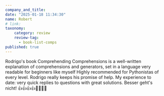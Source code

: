 ```yaml
---
company_and_title: 
date: "2025-01-18 11:34:30"
name: Robert
# link:
taxonomy:
    category: review
    review-tag:
      - book-list-comps
published: true
---
```


Rodrigo's book Comprehending Comprehensions is a well-written explanation of comprehensions and generators, set in a language very readable for beginners like myself Highly recommended for Pythonistas of every level. Rodrigo really keeps his promise of help. My experience to date: very quick replies to questions with great solutions. Besser geht's nicht! 👍👍👍👍🌟🌟🌟🌟
